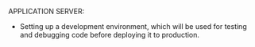 APPLICATION SERVER:

- Setting up a development environment, which will be used for testing 
and debugging code before deploying it to production.
